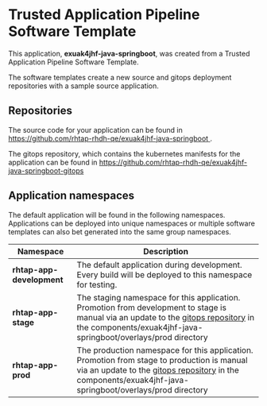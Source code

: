 # Trusted Application Pipeline Software Template

This application, **exuak4jhf-java-springboot**, was created from a Trusted Application Pipeline Software Template.

The software templates create a new source and gitops deployment repositories with a sample source application. 

## Repositories

The source code for your application can be found in [https://github.com/rhtap-rhdh-qe/exuak4jhf-java-springboot ](https://github.com/rhtap-rhdh-qe/exuak4jhf-java-springboot ).
 
The gitops repository, which contains the kubernetes manifests for the application can be found in 
[https://github.com/rhtap-rhdh-qe/exuak4jhf-java-springboot-gitops ](https://github.com/rhtap-rhdh-qe/exuak4jhf-java-springboot-gitops ) 

## Application namespaces 

The default application will be found in the following namespaces. Applications can be deployed into unique namespaces or multiple software templates can also bet generated into the same group namespaces.  

|  Namespace   |  Description   |  
| -------- | -------- |   
| **rhtap-app-development** | The default application during development. Every build will be deployed to this namespace for testing. | 
| **rhtap-app-stage** | The staging namespace for this application. Promotion from development to stage is manual via an update to the [gitops repository](https://github.com/rhtap-rhdh-qe/exuak4jhf-java-springboot-gitops ) in the components/exuak4jhf-java-springboot/overlays/prod directory |  
| **rhtap-app-prod** | The production namespace for this application. Promotion from stage to production is manual via an update to the [gitops repository](https://github.com/rhtap-rhdh-qe/exuak4jhf-java-springboot-gitops ) in the components/exuak4jhf-java-springboot/overlays/prod directory | 